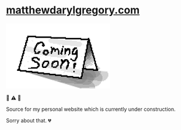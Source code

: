 # [matthewdarylgregory.com](http://matthewdarylgregory.com/)

![coming soon](coming-soon.png)

:construction: :warning: :construction_worker:

Source for my personal website which is currently under construction.

Sorry about that. :broken_heart:
